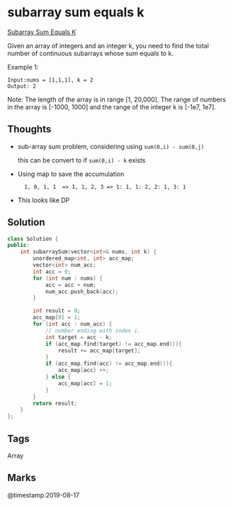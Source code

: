 # subarray sum equals k

[Subarray Sum Equals K](https://leetcode.com/problems/subarray-sum-equals-k)

Given an array of integers and an integer k, you need to find the total number of continuous subarrays whose sum equals to k.

Example 1:

```text
Input:nums = [1,1,1], k = 2
Output: 2
```

Note: The length of the array is in range \[1, 20,000\]. The range of numbers in the array is \[-1000, 1000\] and the range of the integer k is \[-1e7, 1e7\].

## Thoughts

* sub-array sum problem, considering using `sum(0,i) - sum(0,j)`

  this can be convert to if `sum(0,i) - k` exists

* Using map to save the accumulation

  ```text
    1, 0, 1, 1  => 1, 1, 2, 3 => 1: 1, 1: 2, 2: 1, 3: 1
  ```

* This looks like DP

## Solution

```cpp
class Solution {
public:    
    int subarraySum(vector<int>& nums, int k) {
        unordered_map<int, int> acc_map;
        vector<int> num_acc;
        int acc = 0;
        for (int num : nums) {
            acc = acc + num;
            num_acc.push_back(acc);
        }

        int result = 0;
        acc_map[0] = 1;
        for (int acc : num_acc) {
            // number ending with index i. 
            int target = acc - k;
            if (acc_map.find(target) != acc_map.end()){
                result += acc_map[target];
            }            
            if (acc_map.find(acc) != acc_map.end()){
                acc_map[acc] ++;
            } else {
                acc_map[acc] = 1;
            }            
        }
        return result; 
    }
};
```

## Tags

Array

## Marks

@timestamp:2019-08-17

